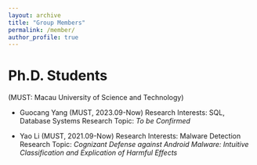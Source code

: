```yaml
---
layout: archive
title: "Group Members"
permalink: /member/
author_profile: true
---
```


Ph.D. Students
======
(MUST: Macau University of Science and Technology)

- Guocang Yang (MUST, 2023.09-Now)
  Research Interests: SQL, Database Systems
  Research Topic: *To be Confirmed*

- Yao Li (MUST, 2021.09-Now)
  Research Interests: Malware Detection
  Research Topic: *Cognizant Defense against Android Malware: Intuitive Classification and Explication of Harmful Effects*


  

